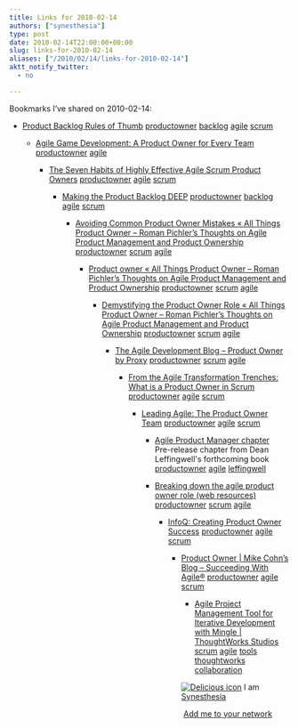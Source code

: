 ```yaml
---
title: Links for 2010-02-14
authors: ["synesthesia"]
type: post
date: 2010-02-14T22:00:00+00:00
slug: links-for-2010-02-14 
aliases: ["/2010/02/14/links-for-2010-02-14"]
aktt_notify_twitter:
  - no

---
```

Bookmarks I&#8217;ve shared on 2010-02-14:

  * [Product Backlog Rules of Thumb][1] 
    [productowner][2] [backlog][3] [agile][4] [scrum][5] </li> 
    
      * [Agile Game Development: A Product Owner for Every Team][6] 
        [productowner][2] [agile][4] </li> 
        
          * [The Seven Habits of Highly Effective Agile Scrum Product Owners][7] 
            [productowner][2] [agile][4] [scrum][5] </li> 
            
              * [Making the Product Backlog DEEP][8] 
                [productowner][2] [backlog][3] [agile][4] [scrum][5] </li> 
                
                  * [Avoiding Common Product Owner Mistakes &laquo; All Things Product Owner &#8211; Roman Pichler&#8217;s Thoughts on Agile Product Management and Product Ownership][9] 
                    [productowner][2] [scrum][5] [agile][4] </li> 
                    
                      * [Product owner &laquo; All Things Product Owner &#8211; Roman Pichler&#8217;s Thoughts on Agile Product Management and Product Ownership][10] 
                        [productowner][2] [scrum][5] [agile][4] </li> 
                        
                          * [Demystifying the Product Owner Role &laquo; All Things Product Owner &#8211; Roman Pichler&#8217;s Thoughts on Agile Product Management and Product Ownership][11] 
                            [productowner][2] [scrum][5] [agile][4] </li> 
                            
                              * [The Agile Development Blog &#8211; Product Owner by Proxy][12] 
                                [productowner][2] [scrum][5] [agile][4] </li> 
                                
                                  * [From the Agile Transformation Trenches: What is a Product Owner in Scrum][13] 
                                    [productowner][2] [agile][4] [scrum][5] </li> 
                                    
                                      * [Leading Agile: The Product Owner Team][14] 
                                        [productowner][2] [agile][4] [scrum][5] </li> 
                                        
                                          * [Agile Product Manager chapter][15]  
                                            Pre-release chapter from Dean Leffingwell's forthcoming book  
                                            [productowner][2] [agile][4] [leffingwell][16] 
                                          * [Breaking down the agile product owner role (web resources)][17] 
                                            [productowner][2] [scrum][5] [agile][4] </li> 
                                            
                                              * [InfoQ: Creating Product Owner Success][18] 
                                                [productowner][2] [agile][4] [scrum][5] </li> 
                                                
                                                  * [Product Owner | Mike Cohn&#8217;s Blog &#8211; Succeeding With Agile&reg;][19] 
                                                    [productowner][2] [agile][4] [scrum][5] </li> 
                                                    
                                                      * [Agile Project Management Tool for Iterative Development with Mingle | ThoughtWorks Studios][20] 
                                                        [scrum][5] [agile][4] [tools][21] [thoughtworks][22] [collaboration][23] </li> </ul> 
                                                        
                                                        <p class="deliciouslink">
                                                          <a href="https://del.icio.us/synesthesia" title="See all my bookmarks on del.icio.us"><img src="https://www.synesthesia.co.uk/images/deliciousicon.jpg" alt="Delicious icon" /></a>&nbsp;I am <a href="https://del.icio.us/synesthesia" title="See all my bookmarks on del.icio.us">Synesthesia</a>
                                                        </p>
                                                        
                                                        <p class="deliciouslink">
                                                          <a href="https://del.icio.us/network?add=synesthesia" title="Add me to your del.icio.us network"><img src="https://www.synesthesia.co.uk/images/add.gif" alt="" /></a>&nbsp;<a href="https://del.icio.us/network?add=synesthesia" title="Add me to your del.icio.us network">Add me to your network</a>
                                                        </p>

 [1]: https://www.gettingagile.com/2009/02/07/product-backlog-rules-of-thumb/
 [2]: https://delicious.com/synesthesia/productowner
 [3]: https://delicious.com/synesthesia/backlog
 [4]: https://delicious.com/synesthesia/agile
 [5]: https://delicious.com/synesthesia/scrum
 [6]: https://www.agilegamedevelopment.com/2007/08/product-owner-for-every-team.html
 [7]: https://www.softwareplanner.com/Newsletters/newsletter_2009_03_SP.htm
 [8]: https://www.romanpichler.com/blog/2010/02/making-the-product-backlog-deep/
 [9]: https://www.romanpichler.com/blog/2010/02/avoiding-common-product-owner-mistake/
 [10]: https://www.romanpichler.com/blog/category/product-owner/
 [11]: https://www.romanpichler.com/blog/2010/01/demystifying-the-product-owner-role/
 [12]: https://blog.versionone.com/blog/the-agile-development-blog/0/0/product-owner-by-proxy
 [13]: https://borland.typepad.com/agile_transformation/2009/02/what-is-a-product-owner-in-scrum.html
 [14]: https://www.leadingagile.com/2009/03/product-owner-team.html
 [15]: https://scalingsoftwareagility.wordpress.com/2009/12/28/agile-product-manager-chapter/
 [16]: https://delicious.com/synesthesia/leffingwell
 [17]: https://www.bridging-the-gap.com/breaking-down-the-agile-product-owner-role-web-resources/
 [18]: https://www.infoq.com/articles/agile-product-owner
 [19]: https://blog.mountaingoatsoftware.com/tag/product-owner
 [20]: https://www.thoughtworks-studios.com/mingle-agile-project-management
 [21]: https://delicious.com/synesthesia/tools
 [22]: https://delicious.com/synesthesia/thoughtworks
 [23]: https://delicious.com/synesthesia/collaboration